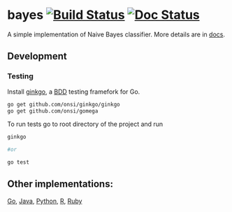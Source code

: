 # bayes [![Build Status][travis-img]][travis] [![Doc Status][doc-img]][doc]

A simple implementation of Naive Bayes classifier. More details are in [docs].

## Development

### Testing

Install [ginkgo], a [BDD] testing framefork for Go.

```bash
go get github.com/onsi/ginkgo/ginkgo
go get github.com/onsi/gomega
```

To run tests go to root directory of the project and run

```bash
ginkgo

#or

go test
```

## Other implementations:

[Go][go-bayes],
[Java][java-bayes],
[Python][py-bayes],
[R][r-bayes],
[Ruby][ruby-bayes]

[travis-img]: https://travis-ci.org/gnames/bayes.svg?branch=master
[travis]: https://travis-ci.org/gnames/bayes
[doc-img]: https://godoc.org/github.com/gnames/bayes?status.png
[doc]: https://godoc.org/github.com/gnames/bayes
[BDD]: https://en.wikipedia.org/wiki/Behavior-driven_development
[ginkgo]: https://github.com/onsi/ginkgo#set-me-up
[docs]: https://godoc.org/github.com/gnames/bayes
[r-bayes]: https://CRAN.R-project.org/package=naivebayes
[py-bayes]: http://www.nltk.org/api/nltk.classify.html#nltk.classify.naivebayes.NaiveBayesClassifier
[java-bayes]: https://github.com/haifengl/smile/blob/master/core/src/main/java/smile/classification/NaiveBayes.java
[go-bayes]: https://github.com/cdipaolo/goml/blob/master/text/bayes.go
[ruby-bayes]: https://github.com/oasic/nbayes

